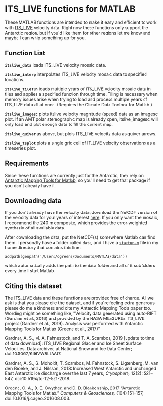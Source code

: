 # ITS_LIVE functions for MATLAB 
These MATLAB functions are intended to make it easy and efficient to work with [ITS_LIVE](https://its-live.jpl.nasa.gov/) velocity data. Right now these functions only support the Antarctic region, but if you'd like them for other regions let me know and maybe I can whip something up for you. 

## Function List 
**`itslive_data`** loads ITS_LIVE velocity mosaic data.

**`itslive_interp`** interpolates ITS_LIVE velocity mosaic data to specified locations. 

**`itslive_tilefun`** loads multiple years of ITS_LIVE velocity mosaic data in tiles and applies a specified function through time. Tiling is necessary when memory issues arise when trying to load and process multiple years of ITS_LIVE data all at once. (Requires the Climate Data Toolbox for Matlab.)

**`itslive_imagesc`** plots itslive velocity magnitude (speed) data as an imagesc plot. If an AMT polar stereographic map is already open, itslive_imagesc will only load and plot enough data to fill the current map. 

**`itslive_quiver`** as above, but plots ITS_LIVE velocity data as quiver arrows. 

**`itslive_tsplot`** plots a single grid cell of IT_LIVE velocity observations as a timeseries plot. 

## Requirements 
Since these functions are currently just for the Antarctic, they rely on [Antarctic Mapping Tools for Matlab](http://www.mathworks.com/matlabcentral/fileexchange/47638), so you'll need to get that package if you don't already have it. 

## Downloading data
If you don't already have the velocity data, download the NetCDF version of the velocity data for your years of interest [here](https://nsidc.org/apps/itslive). If you only want the mosaic, I recommend the 240 m composite, which provides the error-weighted synthesis of all available data. 

After downloading the data, put the NetCDF(s) somewhere Matlab can find them. I personally have a folder called `data`, and I have a [`startup.m`](https://www.mathworks.com/help/matlab/ref/startup.html) file in my home directory that contains this line:

`addpath(genpath('/Users/cgreene/Documents/MATLAB/data'))` 

which automatically adds the path to the `data` folder and all of it subfolders every time I start Matlab. 

## Citing this dataset 
The ITS_LIVE data and these functions are provided free of charge. All we ask is that you please cite the dataset, and if you're feeling extra generous please do me a kindness and cite my Antarctic Mapping Tools paper too. Wording might be something like, "Velocity data generated using auto-RIFT (Gardner et al., 2018) and provided by the NASA MEaSUREs ITS_LIVE project (Gardner et al., 2019). Analysis was performed with Antarctic Mapping Tools for Matlab (Greene et al., 2017)"

Gardner, A. S., M. A. Fahnestock, and T. A. Scambos, 2019 [update to time of data download]: ITS_LIVE Regional Glacier and Ice Sheet Surface Velocities. Data archived at National Snow and Ice Data Center; doi:10.5067/6II6VW8LLWJ7.

Gardner, A. S., G. Moholdt, T. Scambos, M. Fahnstock, S. Ligtenberg, M. van den Broeke, and J. Nilsson, 2018: Increased West Antarctic and unchanged East Antarctic ice discharge over the last 7 years, _Cryosphere,_ 12(2): 521–547, doi:10.5194/tc-12-521-2018.

Greene, C. A., D. E. Gwyther, and D. D. Blankenship, 2017 “Antarctic Mapping Tools for Matlab.” _Computers & Geosciences,_ (104) 151–157, doi:10.1016/j.cageo.2016.08.003.
